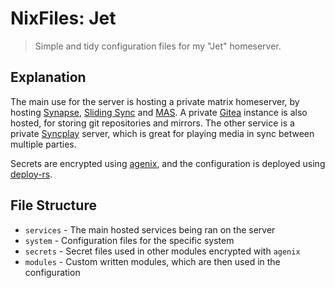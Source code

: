 # NixFiles: Jet
> Simple and tidy configuration files for my "Jet" homeserver.

## Explanation
The main use for the server is hosting a private matrix homeserver, by hosting [Synapse](https://github.com/element-hq/synapse), [Sliding Sync](https://github.com/matrix-org/sliding-sync) and [MAS](https://github.com/matrix-org/matrix-authentication-service).
A private [Gitea](https://github.com/go-gitea/gitea) instance is also hosted, for storing git repositories and mirrors.
The other service is a private [Syncplay](https://github.com/Syncplay/syncplay) server, which is great for playing media in sync between multiple parties.

Secrets are encrypted using [agenix](https://github.com/ryantm/agenix), and the configuration is deployed using [deploy-rs](https://github.com/serokell/deploy-rs).

## File Structure
- `services` - The main hosted services being ran on the server
- `system` - Configuration files for the specific system
- `secrets` - Secret files used in other modules encrypted with `agenix`
- `modules` - Custom written modules, which are then used in the configuration 